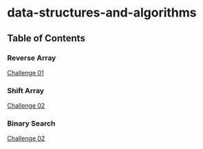 # data-structures-and-algorithms

## Table of Contents

### Reverse Array
[Challenge 01](challenges/arrayReverse)

### Shift Array
[Challenge 02](challenges/arrayShift)

### Binary Search
[Challenge 02](challenges/arrayBinarySearch)